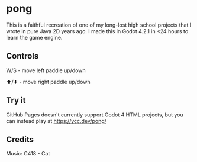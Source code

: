 # pong

This is a faithful recreation of one of my long-lost high school projects that I wrote in pure Java 2D years ago. I made this in Godot 4.2.1 in <24 hours to learn the game engine.

## Controls
W/S - move left paddle up/down

⬆/⬇ - move right paddle up/down

## Try it
GitHub Pages doesn't currently support Godot 4 HTML projects, but you can instead play at https://ycc.dev/pong/

## Credits
Music: C418 - Cat
